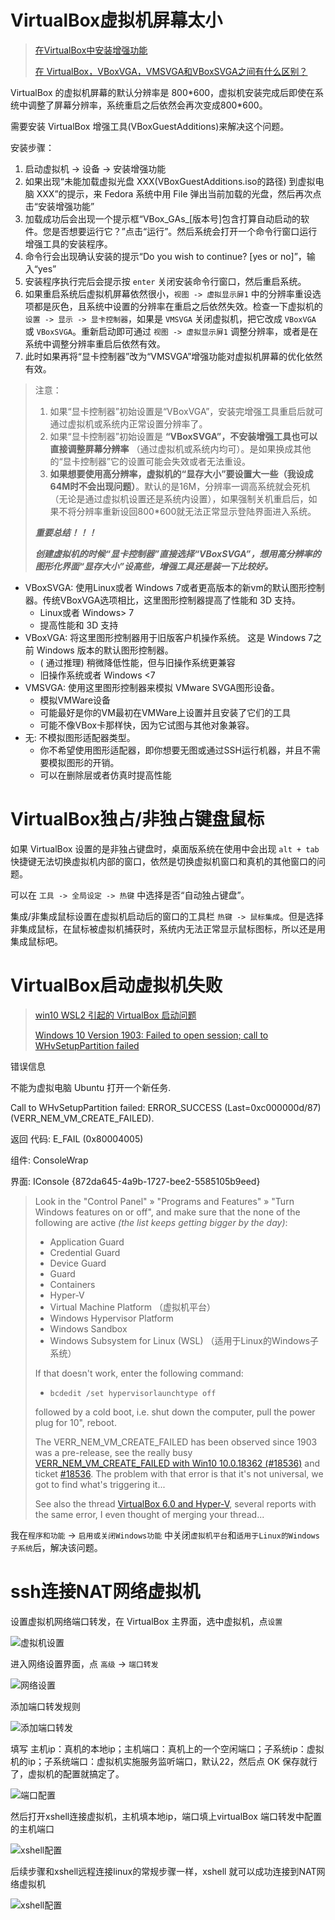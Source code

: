 # VirtualBox虚拟机屏幕太小
> [在VirtualBox中安装增强功能](https://www.cnblogs.com/ruanjiantest0405/p/10542472.html)
>
> [在 VirtualBox，VBoxVGA，VMSVGA和VBoxSVGA之间有什么区别？](https://www.kutu66.com//diannao/article_176642)

VirtualBox 的虚拟机屏幕的默认分辨率是 800\*600，虚拟机安装完成后即使在系统中调整了屏幕分辨率，系统重启之后依然会再次变成800\*600。

需要安装 VirtualBox 增强工具(VBoxGuestAdditions)来解决这个问题。

安装步骤：

1. 启动虚拟机 -> 设备 -> 安装增强功能
2. 如果出现“未能加载虚拟光盘 XXX(VBoxGuestAdditions.iso的路径) 到虚拟电脑 XXX”的提示，来 Fedora 系统中用 File 弹出当前加载的光盘，然后再次点击“安装增强功能”
3. 加载成功后会出现一个提示框“VBox_GAs_[版本号]包含打算自动启动的软件。您是否想要运行它？”点击“运行”。然后系统会打开一个命令行窗口运行增强工具的安装程序。
4. 命令行会出现确认安装的提示“Do you wish to continue? [yes or no]”，输入“yes”
5. 安装程序执行完后会提示按 `enter` 关闭安装命令行窗口，然后重启系统。
6. 如果重启系统后虚拟机屏幕依然很小，`视图 -> 虚拟显示屏1` 中的分辨率重设选项都是灰色，且系统中设置的分辨率在重启之后依然失效。检查一下虚拟机的 `设置 -> 显示 -> 显卡控制器`，如果是 `VMSVGA` 关闭虚拟机，把它改成 `VBoxVGA` 或 `VBoxSVGA`。重新启动即可通过 `视图 -> 虚拟显示屏1` 调整分辨率，或者是在系统中调整分辨率重启后依然有效。
7. 此时如果再将“显卡控制器”改为“VMSVGA”增强功能对虚拟机屏幕的优化依然有效。

> 注意：
> 1. 如果“显卡控制器”初始设置是“VBoxVGA”，安装完增强工具重启后就可通过虚拟机或系统内正常设置分辨率了。
> 2. 如果“显卡控制器”初始设置是 **“VBoxSVGA”，不安装增强工具也可以直接调整屏幕分辨率** （通过虚拟机或系统内均可）。是如果换成其他的“显卡控制器”它的设置可能会失效或者无法重设。
> 3. **如果想要使用高分辨率，虚拟机的“显存大小”要设置大一些（我设成64M时不会出现问题）**。默认的是16M，分辨率一调高系统就会死机（无论是通过虚拟机设置还是系统内设置），如果强制关机重启后，如果不将分辨率重新设回800\*600就无法正常显示登陆界面进入系统。
>
> ***重要总结！！！***
>
> ***创建虚拟机的时候“显卡控制器”直接选择“VBoxSVGA”，想用高分辨率的图形化界面“显存大小”设高些，增强工具还是装一下比较好。***

- VBoxSVGA: 使用Linux或者 Windows 7或者更高版本的新vm的默认图形控制器。传统VBoxVGA选项相比，这里图形控制器提高了性能和 3D 支持。
    - Linux或者 Windows> 7
    - 提高性能和 3D 支持
- VBoxVGA: 将这里图形控制器用于旧版客户机操作系统。 这是 Windows 7之前 Windows 版本的默认图形控制器。
    - ( 通过推理) 稍微降低性能，但与旧操作系统更兼容
    - 旧操作系统或者 Windows <7
- VMSVGA: 使用这里图形控制器来模拟 VMware SVGA图形设备。
    - 模拟VMWare设备
    - 可能最好是你的VM最初在VMWare上设置并且安装了它们的工具
    - 可能不像VBox卡那样快，因为它试图与其他对象兼容。
- 无: 不模拟图形适配器类型。
    - 你不希望使用图形适配器，即你想要无图或通过SSH运行机器，并且不需要模拟图形的开销。
    - 可以在删除层或者仿真时提高性能

# VirtualBox独占/非独占键盘鼠标

如果 VirtualBox 设置的是非独占键盘时，桌面版系统在使用中会出现 `alt + tab` 快捷键无法切换虚拟机内部的窗口，依然是切换虚拟机窗口和真机的其他窗口的问题。

可以在 `工具 -> 全局设定 -> 热键` 中选择是否“自动独占键盘”。

集成/非集成鼠标设置在虚拟机启动后的窗口的工具栏 `热键 -> 鼠标集成`。但是选择非集成鼠标，在鼠标被虚拟机捕获时，系统内无法正常显示鼠标图标，所以还是用集成鼠标吧。

# VirtualBox启动虚拟机失败

> [win10 WSL2 引起的 VirtualBox 启动问题](https://blog.csdn.net/engrossment/article/details/99431539)
>
> [Windows 10 Version 1903: Failed to open session; call to WHvSetupPartition failed](https://forums.virtualbox.org/viewtopic.php?f=6&t=93443)

错误信息

不能为虚拟电脑 Ubuntu 打开一个新任务.

Call to WHvSetupPartition failed: ERROR_SUCCESS (Last=0xc000000d/87) (VERR_NEM_VM_CREATE_FAILED).

返回 代码: E_FAIL (0x80004005)

组件: ConsoleWrap

界面: IConsole {872da645-4a9b-1727-bee2-5585105b9eed}

> Look in the "Control Panel" » "Programs and Features" » "Turn Windows features on or off", and make sure that the none of the following are active *(the list keeps getting bigger by the day)*:
>
> - Application Guard
> - Credential Guard
> - Device Guard
> - <any>  Guard
> - Containers
> - Hyper-V
> - Virtual Machine Platform （虚拟机平台）
> - Windows Hypervisor Platform
> - Windows Sandbox
> - Windows Subsystem for Linux (WSL) （适用于Linux的Windows子系统）
>
> If that doesn't work, enter the following command:
>
> - ```
>   bcdedit /set hypervisorlaunchtype off
>   ```
>
> followed by a cold boot, i.e. shut down the computer, pull the power plug for 10", reboot.
>
> The VERR_NEM_VM_CREATE_FAILED has been observed since 1903 was a pre-release, see the really busy [VERR_NEM_VM_CREATE_FAILED with Win10 10.0.18362 (#18536)](https://forums.virtualbox.org/viewtopic.php?f=38&t=92453) and ticket [#18536](https://www.virtualbox.org/ticket/18536). The problem with that error is that it's not universal, we got to find what's triggering it...
>
> See also the thread [VirtualBox 6.0 and Hyper-V](https://forums.virtualbox.org/viewtopic.php?f=6&t=90853), several reports with the same error, I even thought of merging your thread...

我在`程序和功能` -> `启用或关闭Windows功能` 中关闭`虚拟机平台`和`适用于Linux的Windows子系统`后，解决该问题。

# ssh连接NAT网络虚拟机

设置虚拟机网络端口转发，在 VirtualBox 主界面，选中虚拟机，点`设置`

![虚拟机设置](images/nat_ssh_config.png)

进入网络设置界面，点 `高级` -> `端口转发`

![网络设置](images/nat_ssh_config1.png)

添加端口转发规则

![添加端口转发](images/nat_ssh_config2.png)

填写 主机ip：真机的本地ip；主机端口：真机上的一个空闲端口；子系统ip：虚拟机的ip；子系统端口：虚拟机实施服务监听端口，默认22，然后点 OK 保存就行了，虚拟机的配置就搞定了。

![端口配置](images/nat_ssh_config3.png)

然后打开xshell连接虚拟机，主机填本地ip，端口填上virtualBox 端口转发中配置的主机端口

![xshell配置](images/nat_ssh_config4.png)

后续步骤和xshell远程连接linux的常规步骤一样，xshell 就可以成功连接到NAT网络虚拟机

![xshell配置](images/nat_ssh_config5.png)
